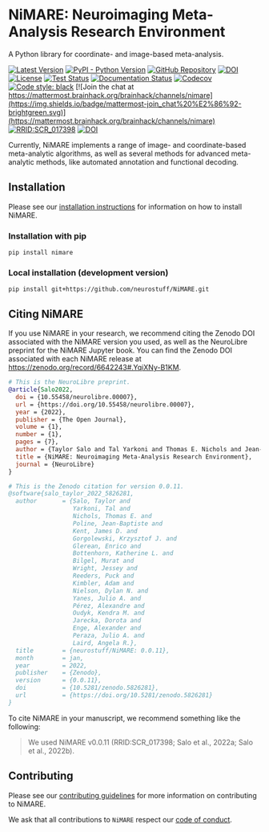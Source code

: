 # NiMARE: Neuroimaging Meta-Analysis Research Environment
A Python library for coordinate- and image-based meta-analysis.

[![Latest Version](https://img.shields.io/pypi/v/nimare.svg)](https://pypi.python.org/pypi/nimare/)
[![PyPI - Python Version](https://img.shields.io/pypi/pyversions/nimare.svg)](https://pypi.python.org/pypi/nimare/)
[![GitHub Repository](https://img.shields.io/badge/Source%20Code-neurostuff%2Fnimare-purple)](https://github.com/neurostuff/NiMARE)
[![DOI](https://zenodo.org/badge/117724523.svg)](https://zenodo.org/badge/latestdoi/117724523)
[![License](https://img.shields.io/badge/License-MIT-blue.svg)](https://opensource.org/licenses/MIT)
[![Test Status](https://github.com/neurostuff/NiMARE/actions/workflows/testing.yml/badge.svg)](https://github.com/neurostuff/NiMARE/actions/workflows/testing.yml)
[![Documentation Status](https://readthedocs.org/projects/nimare/badge/?version=latest)](http://nimare.readthedocs.io/en/latest/?badge=latest)
[![Codecov](https://codecov.io/gh/neurostuff/NiMARE/branch/main/graph/badge.svg)](https://codecov.io/gh/neurostuff/nimare)
[![Code style: black](https://img.shields.io/badge/code%20style-black-000000.svg)](https://github.com/psf/black)
[![Join the chat at https://mattermost.brainhack.org/brainhack/channels/nimare](https://img.shields.io/badge/mattermost-join_chat%20%E2%86%92-brightgreen.svg)](https://mattermost.brainhack.org/brainhack/channels/nimare)
[![RRID:SCR_017398](https://img.shields.io/badge/RRID-SCR__017398-blue.svg)](https://scicrunch.org/scicrunch/Resources/record/nlx_144509-1/SCR_017398/resolver?q=nimare&l=nimare)
[![DOI](http://neurolibre.herokuapp.com/papers/10.55458/neurolibre.00007/status.svg)](https://doi.org/10.55458/neurolibre.00007)

Currently, NiMARE implements a range of image- and coordinate-based meta-analytic algorithms, as well as several methods for advanced meta-analytic methods, like automated annotation and functional decoding.

## Installation

Please see our [installation instructions](https://nimare.readthedocs.io/en/latest/installation.html)
for information on how to install NiMARE.

### Installation with pip
```
pip install nimare
```

### Local installation (development version)
```
pip install git+https://github.com/neurostuff/NiMARE.git
```

## Citing NiMARE

If you use NiMARE in your research, we recommend citing the Zenodo DOI associated with the NiMARE version you used,
as well as the NeuroLibre preprint for the NiMARE Jupyter book.
You can find the Zenodo DOI associated with each NiMARE release at https://zenodo.org/record/6642243#.YqiXNy-B1KM.

```BibTeX
# This is the NeuroLibre preprint.
@article{Salo2022,
  doi = {10.55458/neurolibre.00007},
  url = {https://doi.org/10.55458/neurolibre.00007},
  year = {2022},
  publisher = {The Open Journal},
  volume = {1},
  number = {1},
  pages = {7},
  author = {Taylor Salo and Tal Yarkoni and Thomas E. Nichols and Jean-Baptiste Poline and Murat Bilgel and Katherine L. Bottenhorn and Dorota Jarecka and James D. Kent and Adam Kimbler and Dylan M. Nielson and Kendra M. Oudyk and Julio A. Peraza and Alexandre Pérez and Puck C. Reeders and Julio A. Yanes and Angela R. Laird},
  title = {NiMARE: Neuroimaging Meta-Analysis Research Environment},
  journal = {NeuroLibre}
}

# This is the Zenodo citation for version 0.0.11.
@software{salo_taylor_2022_5826281,
  author       = {Salo, Taylor and
                  Yarkoni, Tal and
                  Nichols, Thomas E. and
                  Poline, Jean-Baptiste and
                  Kent, James D. and
                  Gorgolewski, Krzysztof J. and
                  Glerean, Enrico and
                  Bottenhorn, Katherine L. and
                  Bilgel, Murat and
                  Wright, Jessey and
                  Reeders, Puck and
                  Kimbler, Adam and
                  Nielson, Dylan N. and
                  Yanes, Julio A. and
                  Pérez, Alexandre and
                  Oudyk, Kendra M. and
                  Jarecka, Dorota and
                  Enge, Alexander and
                  Peraza, Julio A. and
                  Laird, Angela R.},
  title        = {neurostuff/NiMARE: 0.0.11},
  month        = jan,
  year         = 2022,
  publisher    = {Zenodo},
  version      = {0.0.11},
  doi          = {10.5281/zenodo.5826281},
  url          = {https://doi.org/10.5281/zenodo.5826281}
}
```

To cite NiMARE in your manuscript, we recommend something like the following:

> We used NiMARE v0.0.11 (RRID:SCR_017398; Salo et al., 2022a; Salo et al., 2022b).

## Contributing

Please see our [contributing guidelines](https://github.com/neurostuff/NiMARE/blob/main/CONTRIBUTING.md)
for more information on contributing to NiMARE.

We ask that all contributions to `NiMARE` respect our [code of conduct](https://github.com/neurostuff/NiMARE/blob/main/CODE_OF_CONDUCT.md).
